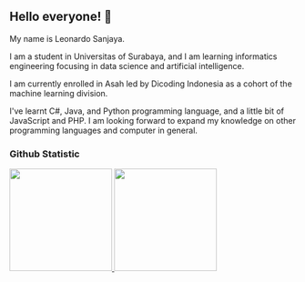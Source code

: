 ## Hello everyone! 👋

My name is Leonardo Sanjaya. 

I am a student in Universitas of Surabaya, and I am learning informatics engineering focusing in data science and artificial intelligence. 

I am currently enrolled in Asah led by Dicoding Indonesia as a cohort of the machine learning division. 

I've learnt C#, Java, and Python programming language, and a little bit of JavaScript and PHP. I am looking forward to expand my knowledge on other programming languages and computer in general. 

### Github Statistic
<p align="left">
<a href="https://github.com/ShiftorTheOrca">
  <img height="180em" src="https://github-readme-stats-eight-theta.vercel.app/api?username=ShiftorTheOrca&show_icons=true&theme=algolia&include_all_commits=true&count_private=true"/>
  <img height="180em" src="https://github-readme-stats-eight-theta.vercel.app/api/top-langs/?username=ShiftorTheOrca&layout=compact&theme=algolia"/>
</a>
</p>

<!--
**ShiftorTheOrca/ShiftorTheOrca** is a ✨ _special_ ✨ repository because its `README.md` (this file) appears on your GitHub profile.

Here are some ideas to get you started:

- 🔭 I’m currently working on ...
- 🌱 I’m currently learning ...
- 👯 I’m looking to collaborate on ...
- 🤔 I’m looking for help with ...
- 💬 Ask me about ...
- 📫 How to reach me: ...
- 😄 Pronouns: ...
- ⚡ Fun fact: ...
-->
